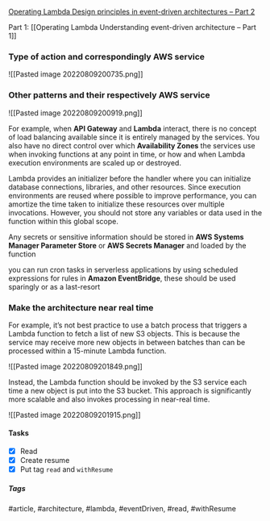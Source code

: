 [Operating Lambda Design principles in event-driven architectures – Part 2](https://aws.amazon.com/blogs/compute/operating-lambda-design-principles-in-event-driven-architectures-part-2/)

Part 1:
[[Operating Lambda Understanding event-driven architecture – Part 1]]

### Type of action and correspondingly AWS service

![[Pasted image 20220809200735.png]]


### Other patterns and their respectively AWS service

![[Pasted image 20220809200919.png]]

For example, when **API Gateway** and **Lambda** interact, there is no concept of load balancing available since it is entirely managed by the services. You also have no direct control over which **Availability Zones** the services use when invoking functions at any point in time, or how and when Lambda execution environments are scaled up or destroyed.

Lambda provides an initializer before the handler where you can initialize database connections, libraries, and other resources. Since execution environments are reused where possible to improve performance, you can amortize the time taken to initialize these resources over multiple invocations. However, you should not store any variables or data used in the function within this global scope.

Any secrets or sensitive information should be stored in **AWS Systems Manager Parameter Store** or **AWS Secrets Manager** and loaded by the function

you can run cron tasks in serverless applications by using scheduled expressions for rules in **Amazon EventBridge**, these should be used sparingly or as a last-resort


### Make the architecture near real time

For example, it’s not best practice to use a batch process that triggers a Lambda function to fetch a list of new S3 objects. This is because the service may receive more new objects in between batches than can be processed within a 15-minute Lambda function.

![[Pasted image 20220809201849.png]]

Instead, the Lambda function should be invoked by the S3 service each time a new object is put into the S3 bucket. This approach is significantly more scalable and also invokes processing in near-real time.

![[Pasted image 20220809201915.png]]


#### Tasks
- [x] Read
- [x] Create resume
- [x] Put tag `read` and `withResume`

##### Tags
#article, #architecture, #lambda, #eventDriven, #read, #withResume 
